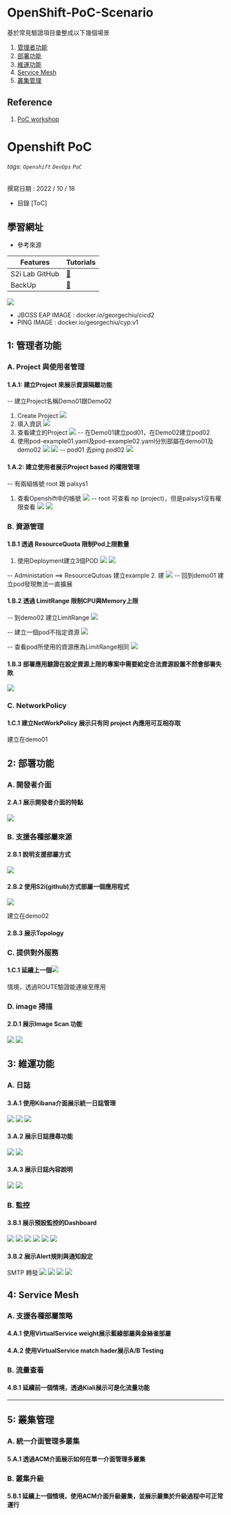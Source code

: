 # OpenShift-PoC-Scenario

基於常見驗證項目彙整成以下幾個場景
1. [管理者功能](https://github.com/CCChou/OpenShift-PoC-Scenario/blob/main/01_Admin/README.md)
2. [部署功能](https://github.com/CCChou/OpenShift-PoC-Scenario/blob/main/02_Deploy/README.md)
3. [維運功能](https://github.com/CCChou/OpenShift-PoC-Scenario/blob/main/03_Operation/README.md)
4. [Service Mesh](https://github.com/CCChou/OpenShift-PoC-Scenario/blob/main/04_ServiceMesh/README.md)
5. [叢集管理](https://github.com/CCChou/OpenShift-PoC-Scenario/blob/main/05_ClusterManagement/README.md)

## Reference
1. [PoC workshop](https://docs.google.com/spreadsheets/d/1XZHA6xIQ2gUoFnJQGovY5RXVhrRqFDFq-jzra3Rdzic/edit?usp=sharing)


Openshift PoC
===
###### tags: `Openshift` `DevOps` `PoC`
撰寫日期 : 2022 / 10 / 18

- 目錄
[ToC]

## 學習網址

- 參考來源

| Features          | Tutorials                  |
| ----------------- |:-----------------------    |
| S2i Lab GitHub    | [:link:][S2i Lab GitHub]   |
| BackUp            | [:link:][BackUp]           |

[S2i Lab GitHub]: https://github.com/CCChou/s2i-lab.git
[BackUp]: https://www.google.com/
![](https://i.imgur.com/gAsxWYy.png)

- JBOSS EAP IMAGE : docker.io/georgechiu/cicd2
- PING IMAGE : docker.io/georgechiu/cyp:v1
## 1: 管理者功能
### A. Project 與使用者管理
#### 1.A.1: 建立Project 來展示資源隔離功能
-- 建立Project名稱Demo01跟Demo02 
1. Create Project
![](https://i.imgur.com/CgqHSAq.png)
2. 填入資訊
![](https://i.imgur.com/Jkygtek.png)
3. 查看建立的Project
![](https://i.imgur.com/ARggZdE.png)
-- 在Demo01建立pod01，在Demo02建立pod02
4. 使用pod-example01.yaml及pod-example02.yaml分別部屬在demo01及demo02
![](https://i.imgur.com/xuHSpm8.png)
![](https://i.imgur.com/U9buAgw.png)
-- pod01 去ping pod02
![](https://i.imgur.com/ndpyKN2.png)
#### 1.A.2: 建立使用者展示Project based 的權限管理
-- 有兩組帳號 root 跟 palsys1
1. 查看Openshift中的帳號
![](https://i.imgur.com/m3a9mT6.png)
-- root 可查看 np (project)，但是palsys1沒有權限查看
![](https://i.imgur.com/zgpdNlp.png)
![](https://i.imgur.com/o3XA1K3.png)
### B. 資源管理
#### 1.B.1 透過 ResourceQuota 限制Pod上限數量
1. 使用Deployment建立3個POD
![](https://i.imgur.com/pfp2tgB.png)
![](https://i.imgur.com/YgeLbYq.png)

-- Administation ==> ResourceQutoas 建立example 
2. 建
![](https://i.imgur.com/75Ogxgn.png)
-- 回到demo01 建立pod發現無法一直擴展


#### 1.B.2 透過 LimitRange 限制CPU與Memory上限

-- 到demo02 建立LimitRange
![](https://i.imgur.com/hIygneI.png)

-- 建立一個pod不指定資源
![](https://i.imgur.com/JbsXYox.png)

-- 查看pod所使用的資源應為LimitRange相同
![](https://i.imgur.com/Du42vqx.jpg)

#### 1.B.3 部署應用驗證在設定資源上限的專案中需要給定合法資源設置不然會部署失敗
![](https://i.imgur.com/Jc8gNJ3.png)

### C. NetworkPolicy 
#### 1.C.1 建立NetWorkPolicy 展示只有同 project 內應用可互相存取
建立在demo01
## 2: 部署功能
### A. 開發者介面
#### 2.A.1 展示開發者介面的特點
![](https://i.imgur.com/HotYCzj.png)

### B. 支援各種部屬來源
#### 2.B.1 說明支援部屬方式
![](https://i.imgur.com/44WizGH.png)

#### 2.B.2 使用S2i(github)方式部屬一個應用程式
![](https://i.imgur.com/EeAiTFN.png)

建立在demo02
#### 2.B.3 展示Topology
### C. 提供對外服務
#### 1.C.1 延續上一個![](https://i.imgur.com/mXz5mKk.png)
情境，透過ROUTE驗證能連線至應用

### D. image 掃描
#### 2.D.1 展示Image Scan 功能
![](https://i.imgur.com/rdlifrh.png)
![](https://i.imgur.com/Pw9bJsl.png)

## 3: 維運功能
### A. 日誌
#### 3.A.1 使用Kibana介面展示統一日誌管理
![](https://i.imgur.com/Rjvqk8h.png)
![](https://i.imgur.com/WxAlP75.png)
![](https://i.imgur.com/EJwj5Tr.png)

#### 3.A.2 展示日誌搜尋功能
![](https://i.imgur.com/ZhYB77n.png)
![](https://i.imgur.com/USkwFEW.png)

#### 3.A.3 展示日誌內容說明
![](https://i.imgur.com/xSZwj2F.png)
![](https://i.imgur.com/fL4K0TE.png)

### B. 監控
#### 3.B.1 展示預設監控的Dashboard
![](https://i.imgur.com/ZFutUIQ.png)
![](https://i.imgur.com/pONK9go.png)
![](https://i.imgur.com/aGPhCTF.png)
![](https://i.imgur.com/j8Mwsps.png)
![](https://i.imgur.com/lkaqAA6.png)
![](https://i.imgur.com/bl2aq7l.png)

#### 3.B.2 展示Alert規則與通知設定
SMTP 轉發
![](https://i.imgur.com/zp91RS3.png)
![](https://i.imgur.com/nP1lJv1.png)
![](https://i.imgur.com/jmVrdpT.png)
![](https://i.imgur.com/zVvezi3.png)

## 4: Service Mesh
### A. 支援各種部屬策略
#### 4.A.1 使用VirtualService weight展示藍綠部屬與金絲雀部屬
#### 4.A.2 使用VirtualService match hader展示A/B Testing 
### B. 流量查看
#### 4.B.1 延續前一個情境，透過Kiali展示可是化流量功能
---
## 5: 叢集管理
### A. 統一介面管理多叢集
#### 5.A.1 透過ACM介面展示如何在單一介面管理多叢集
### B. 叢集升級
#### 5.B.1 延續上一個情境，使用ACM介面升級叢集，並展示叢集於升級過程中可正常運行




